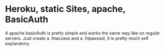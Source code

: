 # Heroku, static Sites, apache, BasicAuth

A apache basicAuth is pretty simple and works the same way like on regular servers. Just create a .htaccess and a .htpasswd, it is pretty much self explanatory.